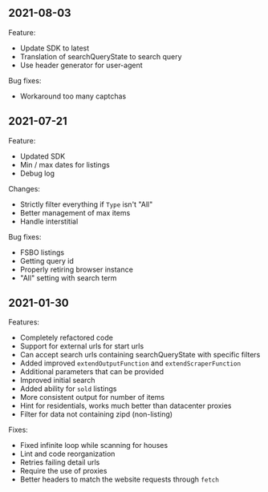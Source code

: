 ## 2021-08-03

Feature:
- Update SDK to latest
- Translation of searchQueryState to search query
- Use header generator for user-agent

Bug fixes:
- Workaround too many captchas

## 2021-07-21

Feature:
- Updated SDK
- Min / max dates for listings
- Debug log

Changes:
- Strictly filter everything if `Type` isn't "All"
- Better management of max items
- Handle interstitial

Bug fixes:
- FSBO listings
- Getting query id
- Properly retiring browser instance
- "All" setting with search term

## 2021-01-30

Features:
- Completely refactored code
- Support for external urls for start urls
- Can accept search urls containing searchQueryState with specific filters
- Added improved `extendOutputFunction` and `extendScraperFunction`
- Additional parameters that can be provided
- Improved initial search
- Added ability for `sold` listings
- More consistent output for number of items
- Hint for residentials, works much better than datacenter proxies
- Filter for data not containing zipd (non-listing)

Fixes:
- Fixed infinite loop while scanning for houses
- Lint and code reorganization
- Retries failing detail urls
- Require the use of proxies
- Better headers to match the website requests through `fetch`
